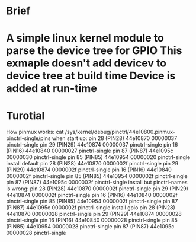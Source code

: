 # Brief
A simple linux kernel module to parse the device tree for GPIO
This exmaple doesn't add devicev to device tree at build time 
Device is added at run-time
=============================
# Turotial
How pinmux works:
cat /sys/kernel/debug/pinctrl/44e10800.pinmux-pinctrl-single/pins
when start up:
    pin 28 (PIN28) 44e10870 00000037 pinctrl-single
    pin 29 (PIN29) 44e10874 00000037 pinctrl-single
    pin 16 (PIN16) 44e10840 00000027 pinctrl-single
    pin 87 (PIN87) 44e1095c 00000030 pinctrl-single
    pin 85 (PIN85) 44e10954 00000020 pinctrl-single
install default
    pin 28 (PIN28) 44e10870 0000002f pinctrl-single
    pin 29 (PIN29) 44e10874 0000002f pinctrl-single
    pin 16 (PIN16) 44e10840 0000002f pinctrl-single
    pin 85 (PIN85) 44e10954 0000002f pinctrl-single
    pin 87 (PIN87) 44e1095c 0000002f pinctrl-single
install but pinctrl-names is wrong:
    pin 28 (PIN28) 44e10870 0000002f pinctrl-single
    pin 29 (PIN29) 44e10874 0000002f pinctrl-single
    pin 16 (PIN16) 44e10840 0000002f pinctrl-single
    pin 85 (PIN85) 44e10954 0000002f pinctrl-single
    pin 87 (PIN87) 44e1095c 0000002f pinctrl-single
install gpio
    pin 28 (PIN28) 44e10870 00000028 pinctrl-single
    pin 29 (PIN29) 44e10874 00000028 pinctrl-single
    pin 16 (PIN16) 44e10840 00000028 pinctrl-single
    pin 85 (PIN85) 44e10954 00000028 pinctrl-single
    pin 87 (PIN87) 44e1095c 00000028 pinctrl-single